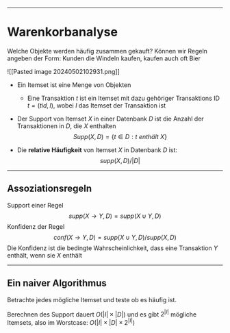 
---
# Warenkorbanalyse
Welche Objekte werden häufig zusammen gekauft?
Können wir Regeln angeben der Form: Kunden die Windeln kaufen, kaufen auch oft Bier

![[Pasted image 20240502102931.png]]
- Ein Itemset ist eine Menge von Objekten
	- Eine Transaktion $t$ ist ein Itemset mit dazu gehöriger Transaktions ID $t=(tid,I)$, wobei $I$ das Itemset der Transaktion ist

- Der Support von Itemset $X$ in einer Datenbank $D$ ist die Anzahl der Transaktionen in $D$, die $X$ enthalten
	$$Supp(X,D)=\lbrace t\in D:t\ enthält\ X\rbrace$$
- Die __relative Häufigkeit__ von Itemset $X$ in Datenbank $D$ ist:
$$supp(X,D)/|D|$$
--- 
## Assoziationsregeln
Support einer Regel
$$supp(X \rightarrow Y,D)=supp(X\cup Y,D)$$
Konfidenz der Regel
$$conf(X\rightarrow Y,D)=supp(X\cup Y,D)/supp(X,D)$$
Die Konfidenz ist die bedingte Wahrscheinlichkeit, dass eine Transaktion $Y$ enthält, wenn sie $X$ enthält

---
## Ein naiver Algorithmus
Betrachte jedes mögliche Itemset und teste ob es häufig ist.

Berechnen des Support dauert $O(|I|\times |D|)$ und es gibt $2^{|I|}$ mögliche Itemsets, also im Worstcase: $O(|I|\times|D|\times 2^{|I|})$ 